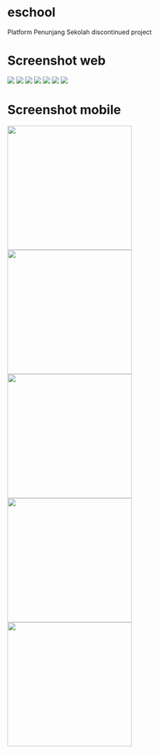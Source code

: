 # eschool
Platform Penunjang Sekolah
discontinued project

# Screenshot web
![](https://github.com/bisanedev/eschool/blob/main/screenshoot/1.png?raw=true)
![](https://github.com/bisanedev/eschool/blob/main/screenshoot/2.png?raw=true)
![](https://github.com/bisanedev/eschool/blob/main/screenshoot/3.png?raw=true)
![](https://github.com/bisanedev/eschool/blob/main/screenshoot/4.png?raw=true)
![](https://github.com/bisanedev/eschool/blob/main/screenshoot/5.png?raw=true)
![](https://github.com/bisanedev/eschool/blob/main/screenshoot/6.png?raw=true)
![](https://github.com/bisanedev/eschool/blob/main/screenshoot/7.png?raw=true)

# Screenshot mobile
<img src="https://github.com/bisanedev/eschool/blob/main/screenshoot/mobile1.png?raw=true" width="280"> <img src="https://github.com/bisanedev/eschool/blob/main/screenshoot/mobile2.png?raw=true" width="280"> <img src="https://github.com/bisanedev/eschool/blob/main/screenshoot/mobile3.png?raw=true" width="280"> <img src="https://github.com/bisanedev/eschool/blob/main/screenshoot/mobile4.png?raw=true" width="280"> <img src="https://github.com/bisanedev/eschool/blob/main/screenshoot/mobile5.png?raw=true" width="280">
